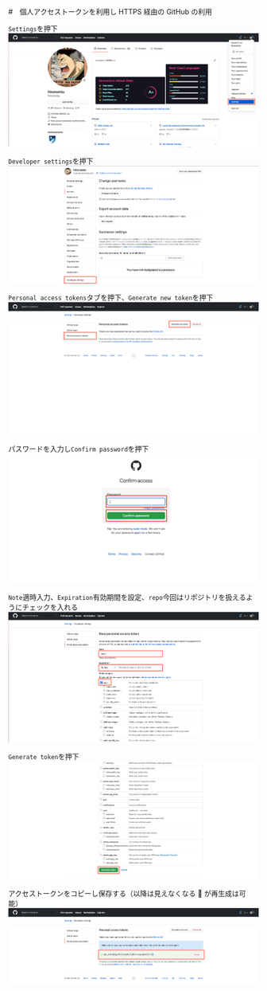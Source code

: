 #　個人アクセストークンを利用し HTTPS 経由の GitHub の利用

`Settings`を押下
![access-token-01](./images/access-token-01.png)

`Developer settings`を押下
![access-token-02](./images/access-token-02.png)

`Personal access tokens`タブを押下、`Generate new token`を押下
![access-token-03](./images/access-token-03.png)

パスワードを入力し`Confirm password`を押下
![access-token-04](./images/access-token-04.png)

`Note`適時入力、`Expiration`有効期間を設定、`repo`今回はリポジトリを扱えるようにチェックを入れる
![access-token-05](./images/access-token-05.png)

`Generate token`を押下
![access-token-06](./images/access-token-06.png)

アクセストークンをコピーし保存する（以降は見えなくなる  が再生成は可能）
![access-token-07](./images/access-token-07.png)

